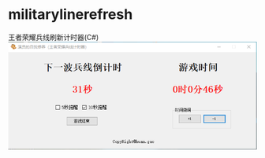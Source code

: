 # militarylinerefresh
王者荣耀兵线刷新计时器(C#)
![image](https://github.com/ghuan/militarylinerefresh/blob/master/WindowsFormsApp1/11.PNG)
